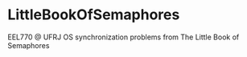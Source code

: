 # LittleBookOfSemaphores
EEL770 @ UFRJ OS synchronization problems from The Little Book of Semaphores
